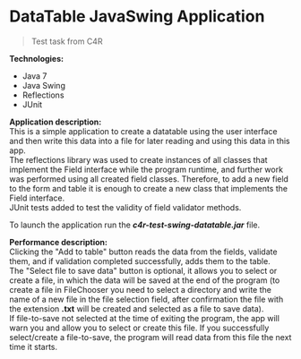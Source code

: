 # DataTable JavaSwing Application
> Test task from C4R

<b>Technologies:</b>
- Java 7
- Java Swing
- Reflections
- JUnit 

<b>Application description:</b>   
This is a simple application to create a datatable using the user interface 
and then write this data into a file for later reading and using this data in this app.  
The reflections library was used to create instances of all classes that implement 
the Field interface while the program runtime, and further work was performed 
using all created field classes. Therefore, to add a new field to the form and table 
it is enough to create a new class that implements the Field interface.  
JUnit tests added to test the validity of field validator methods.

To launch the application run the <i><b>c4r-test-swing-datatable.jar</b></i> file.

<b>Performance description:</b>  
Clicking the "Add to table" button reads the data from the fields, validate them, 
and if validation completed successfully, adds them to the table.  
The "Select file to save data" button is optional, it allows you to select or create a file, 
in which the data will be saved at the end of the program 
(to create a file in FileChooser you need to select a directory and write the name of a new file 
in the file selection field, after confirmation the file with the extension <b>.txt</b> 
will be created and selected as a file to save data).  
If file-to-save not selected at the time of exiting the program, the app will warn you 
and allow you to select or create this file. If you successfully select/create a file-to-save, 
the program will read data from this file the next time it starts.  
